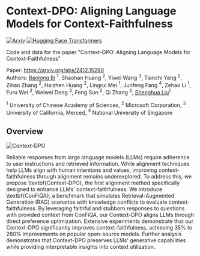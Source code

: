 Context-DPO: Aligning Language Models for Context-Faithfulness
===

[![Arxiv](https://img.shields.io/badge/arXiv-2412.15280-B21A1B)](https://arxiv.org/abs/2412.15280)
[![Hugging Face Transformers](https://img.shields.io/badge/%F0%9F%A4%97-Transformers-blue)](https://github.com/huggingface/transformers)

Code and data for the paper "Context-DPO: Aligning Language Models for Context-Faithfulness"

Paper: https://arxiv.org/abs/2412.15280  
Authors: [Baolong Bi](https://byronbbl.github.io/) $^{1}$, Shaohan Huang $^{2}$, Yiwei Wang $^{3}$, Tianchi Yang $^{2}$, Zihan Zhang $^{2}$, Haizhen Huang $^{2}$, Lingrui Mei $^{1}$, Junfeng Fang $^{4}$, Zehao Li $^{1}$, Furu Wei $^{2}$, Weiwei Deng $^{2}$, Feng Sun $^{2}$, Qi Zhang $^{2}$, [Shenghua Liu](https://shenghua-liu.github.io/)$^{1}$  

$^1$ University of Chinese Academy of Sciences, $^2$ Microsoft Corporation, $^3$ University of California, Merced, $^4$ National University of Singapore  

## Overview

![Context-DPO](framework.png)

Reliable responses from large language models (LLMs) require adherence to user instructions and retrieved information. While alignment techniques help LLMs align with human intentions and values, improving context-faithfulness through alignment remains underexplored. To address this, we propose \textbf{Context-DPO}, the first alignment method specifically designed to enhance LLMs' context-faithfulness. We introduce \textbf{ConFiQA}, a benchmark that simulates Retrieval-Augmented Generation (RAG) scenarios with knowledge conflicts to evaluate context-faithfulness. By leveraging faithful and stubborn responses to questions with provided context from ConFiQA, our Context-DPO aligns LLMs through direct preference optimization. Extensive experiments demonstrate that our Context-DPO significantly improves context-faithfulness, achieving 35\% to 280\% improvements on popular open-source models. Further analysis demonstrates that Context-DPO preserves LLMs' generative capabilities while providing interpretable insights into context utilization.
